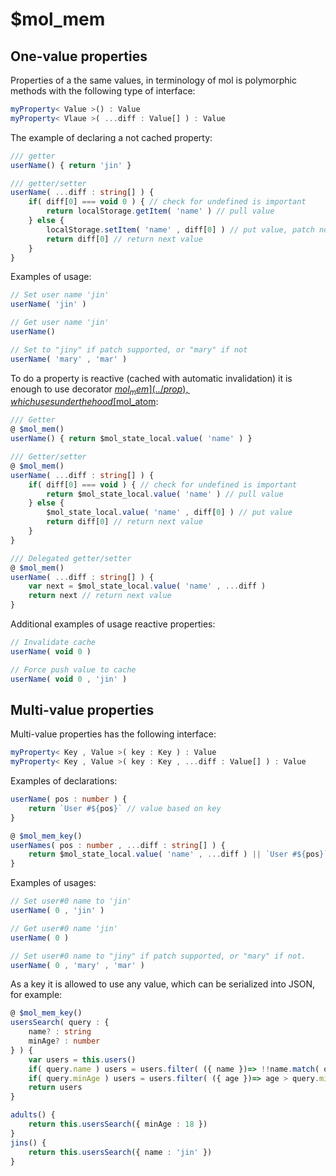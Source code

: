# $mol_mem

## One-value properties

Properties of a the same values, in terminology of mol is polymorphic methods with the following type of interface:

```ts
myProperty< Value >() : Value
myProperty< Vlaue >( ...diff : Value[] ) : Value
```
The example of declaring a not cached property:

```ts
/// getter
userName() { return 'jin' }
```

```ts
/// getter/setter
userName( ...diff : string[] ) {
	if( diff[0] === void 0 ) { // check for undefined is important
		return localStorage.getItem( 'name' ) // pull value
	} else {
		localStorage.setItem( 'name' , diff[0] ) // put value, patch not supported
		return diff[0] // return next value
	}
}
```
Examples of usage:

```ts
// Set user name 'jin'
userName( 'jin' )
```

```ts
// Get user name 'jin'
userName()
```

```ts
// Set to "jiny" if patch supported, or "mary" if not
userName( 'mary' , 'mar' )
```
To do a property is reactive (cached with automatic invalidation) it is enough to use decorator [$mol_mem](../prop), which uses under the hood [$mol_atom](../atom):

```ts
/// Getter
@ $mol_mem()
userName() { return $mol_state_local.value( 'name' ) }
```

```ts
/// Getter/setter
@ $mol_mem()
userName( ...diff : string[] ) {
	if( diff[0] === void ) { // check for undefined is important
		return $mol_state_local.value( 'name' ) // pull value
	} else {
		$mol_state_local.value( 'name' , diff[0] ) // put value 
		return diff[0] // return next value
	}
}
```

```ts
/// Delegated getter/setter
@ $mol_mem()
userName( ...diff : string[] ) {
	var next = $mol_state_local.value( 'name' , ...diff )
	return next // return next value
}
```
Additional examples of usage reactive properties:

```ts
// Invalidate cache
userName( void 0 )
```

```ts
// Force push value to cache
userName( void 0 , 'jin' )
```

## Multi-value properties

Multi-value properties has the following interface:

```ts
myProperty< Key , Value >( key : Key ) : Value
myProperty< Key , Value >( key : Key , ...diff : Value[] ) : Value
```

Examples of declarations:

```ts
userName( pos : number ) {
	return `User #${pos}` // value based on key
}
```

```ts
@ $mol_mem_key()
userNames( pos : number , ...diff : string[] ) {
	return $mol_state_local.value( 'name' , ...diff ) || `User #${pos}`
}
```
Examples of usages:

```ts
// Set user#0 name to 'jin'
userName( 0 , 'jin' )
```

```ts
// Get user#0 name 'jin'
userName( 0 )
```

```ts
// Set user#0 name to "jiny" if patch supported, or "mary" if not.
userName( 0 , 'mary' , 'mar' ) 
```
As a key it is allowed to use any value, which can be serialized into JSON, for example:

```ts
@ $mol_mem_key()
usersSearch( query : {
	name? : string
	minAge? : number
} ) {
	var users = this.users()
	if( query.name ) users = users.filter( ({ name })=> !!name.match( query.name ) )
	if( query.minAge ) users = users.filter( ({ age })=> age > query.minAge )
	return users
}
```

```ts
adults() {
	return this.usersSearch({ minAge : 18 })
}
jins() {
	return this.usersSearch({ name : 'jin' })
}
```
